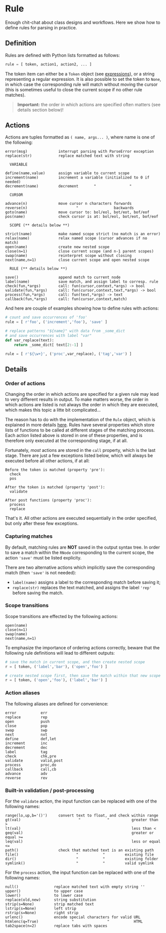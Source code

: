 
# Rule

Enough chit-chat about class designs and workflows. 
Here we show how to define rules for parsing in practice.

## Definition

Rules are defined with Python lists formatted as follows:
```py
rule = [ token, action1, action2, ... ]
```

The token item can either be a `Token` object (see [expressions](expr/intro)), or a string representing a regular expression. It is also possible to set the token to `None`, in which case the corresponding rule will match without moving the cursor (this is sometimes useful to close the current scope if no other rule matches).

> **Important:** the order in which actions are specified often matters (see details section below)!

## Actions

Actions are tuples formatted as `( name, args... )`, where name is one of the following:
```
error(msg)              interrupt parsing with ParseError exception
replace(str)            replace matched text with string

  VARIABLE

define(name,value)      assign variable to current scope
increment(name)         increment a variable (initialized to 0 if needed)
decrement(name)         decrement       "               " 

  CURSOR

advance(n)              move cursor n characters forwards
reverse(n)                      "                backwards
goto(name)              move cursor to: bol/eol, bot/eot, bof/eof
pos(name)               check cursor is at: bol/eol, bot/eot, bof/eof

  SCOPE (** details below **)

strict(name)            make named scope strict (no match is an error)
relax(name)             relax named scope (cursor advances if no match)
open(name)              create new nested scope
close(n=1)              close current scope (and n-1 parent scopes)
swap(name)              reinterpret scope without closing
next(name,n=1)          close current scope and open nested scope

  RULE (** details below **)

save()                  append match to current node
label(name)             save match, and assign label to corresp. rule
check(fun,*args)        call: fun(cursor,context,*args) -> bool
validate(fun,*args)     call: fun(cursor,context,text,*args) -> bool
process(fun,*args)      call: fun(text,*args) -> text
callback(fun,*args)     call: fun(cursor,context,match)
```

And here are couple of examples showing how to define rules with actions:
```py
# count and save occurrences of 'foo'
rule = [ r'foo', ('increment','foo'), 'save' ]

# replace patterns "${name}" with data from _some_dict
# and save occurrences with label "var"
def var_replace(text):
    return _some_dict[ text[2:-1] ]

rule = [ r'${\w+}', ('proc',var_replace), ('tag','var') ]
```

## Details

### Order of actions

Changing the order in which actions are specified for a given rule may lead to very different results in output. To make matters worse, the order in which actions are listed is not always the order in which they are executed, which makes this topic a litte bit complicated...

The reason has to do with the implementation of the `Rule` object, which is explained in more details [here](ref/parse). Rules have several properties which store lists of functions to be called at different stages of the matching process. Each action listed above is stored in one of these properties, and is therefore only executed at the corresponding stage, if at all.

Fortunately, _most_ actions are stored in the `call` property, which is the last stage. There are just a few exceptions listed below, which will always be executed before all other actions, if at all:
```
Before the token is matched (property 'pre'):
  check
  pos
  
After the token is matched (property 'post'):
  validate

After post functions (property 'proc'):
  process
  replace
```

That's it. All other actions are executed sequentially in the order specified, but only after these few exceptions.

### Capturing matches

By default, matching rules are **NOT** saved in the output syntax tree. In order to save a match within the `RNode` corresponding to the current scope, the action `'save'` must be listed explicity. 

There are two alternative actions which implicitly save the corresponding match (then `'save'` is not needed):

- `label(name)` assigns a label to the corresponding match before saving it;
- `replace(str)` replaces the text matched, and assigns the label `'rep'` before saving the match.

### Scope transitions

Scope transitions are effected by the following actions:
```
open(name)
close(n=1)
swap(name)
next(name,n=1)
```

To emphasize the importance of ordering actions correctly, beware that the following rule definitions will lead to different outputs:
```py
# save the match in current scope, and then create nested scope
r = [ token, ('label','bar'), ('open','foo') ]

# create nested scope first, then save the match within that new scope
r = [ token, ('open','foo'), ('label','bar') ]
```

### Action aliases

The following aliases are defined for convenience:
```
error           err
replace         rep
open            push
close           pop
swap            swp
next            nxt
define          def,let
increment       inc
decrement       dec
label           tag
check           chk,pre
validate        valid,post
process         proc,do
callback        call,cb
advance         adv
reverse         rev
```

### Built-in validation / post-processing

For the `validate` action, the input function can be replaced with one of the following names:
```
range(lo,up,b='()')     convert text to float, and check within range
gt(val)                          "            "          greater than >
lt(val)                                                  less than <
geq(val)                                                 greater or equal >=
leq(val)                                                 less or equal <=
path()                  check that matched text is an existing path
file()                          "           "         existing file
dir()                           "           "         existing folder
symlink()                       "           "         valid symlink
```

For the `process` action, the input function can be replaced with one of the following names:
```
null()                replace matched text with empty string ''
upper()               to upper case
lower()               to lower case
replace(old,new)      string substitution
strip(s=None)         strip matched text
lstrip(s=None)        left strip
rstrip(s=None)        right strip
urlenc()              encode special characters for valid URL
htmlenc(q=True)               "               "           HTML
tab2space(n=2)        replace tabs with spaces
```
